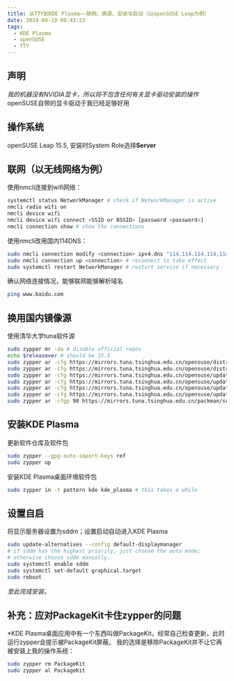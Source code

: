 ```yaml
---
title: 从TTY到KDE Plasma——联网、换源、安装与启动（以openSUSE Leap为例）
date: 2024-04-19 00:43:23
tags:
  - KDE Plasma
  - openSUSE
  - TTY
---
```


## 声明
*我的机器没有NVIDIA显卡，所以将不包含任何有关显卡驱动安装的操作*  
openSUSE自带的显卡驱动于我已经足够好用

## 操作系统
openSUSE Leap 15.5, 安装时System Role选择**Server**

## 联网（以无线网络为例）
使用nmcli连接到wifi网络：
```bash
systemctl status NetworkManager # check if NetworkManager is active
nmcli radio wifi on
nmcli device wifi
nmcli device wifi connect <SSID or BSSID> [password <password>]
nmcli connection show # show the connections
```

<!-- more -->

使用nmcli改用国内114DNS：
```bash
sudo nmcli connection modify <connection> ipv4.dns "114.114.114.114,114.114.115.115"
sudo nmcli connection up <connection> # reconnect to take effect
sudo systemctl restart NetworkManager # restart service if necessary
```

确认网络连接情况，能够联网能够解析域名
```bash
ping www.baidu.com
```

## 换用国内镜像源
使用清华大学tuna软件源
```bash
sudo zypper mr -da # disable official repos
echo $releasever # should be 15.5
sudo zypper ar -cfg https://mirrors.tuna.tsinghua.edu.cn/opensuse/distribution/leap/$releasever/repo/oss/ mirror-oss
sudo zypper ar -cfg https://mirrors.tuna.tsinghua.edu.cn/opensuse/distribution/leap/$releasever/repo/non-oss/ mirror-non-oss
sudo zypper ar -cfg https://mirrors.tuna.tsinghua.edu.cn/opensuse/update/leap/$releasever/oss/ mirror-update
sudo zypper ar -cfg https://mirrors.tuna.tsinghua.edu.cn/opensuse/update/leap/$releasever/non-oss/ mirror-update-non-oss
sudo zypper ar -cfg https://mirrors.tuna.tsinghua.edu.cn/opensuse/update/leap/$releasever/sle/ mirror-sle-update
sudo zypper ar -cfg https://mirrors.tuna.tsinghua.edu.cn/opensuse/update/leap/$releasever/backports/ mirror-backports-update
sudo zypper ar -cfgp 90 https://mirrors.tuna.tsinghua.edu.cn/packman/suse/openSUSE_Leap_$releasever/ mirror-packman
```

## 安装KDE Plasma
更新软件仓库及软件包
```bash
sudo zypper --gpg-auto-import-keys ref
sudo zypper up
```

安装KDE Plasma桌面环境软件包
```bash
sudo zypper in -t pattern kde kde_plasma # this takes a while
```

## 设置自启
将显示服务器设置为sddm；设置启动自动进入KDE Plasma
```bash
sudo update-alternatives --config default-displaymanager
# if sddm has the highest priority, just choose the auto mode;
# otherwise choose sddm manually.
sudo systemctl enable sddm
sudo systemctl set-default graphical.target 
sudo reboot
```

*至此完成安装。*

## 补充：应对PackageKit卡住zypper的问题
\*KDE Plasma桌面应用中有一个东西叫做PackageKit，经常自己检查更新，此时运行zypper会提示被PackageKit屏蔽。
我的选择是移除PackageKit并不让它再被安装上我的操作系统：
```bash
sudo zypper rm PackageKit
sudo zypper al PackageKit
```
